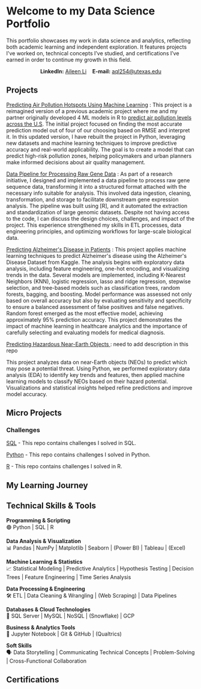 # Welcome to my Data Science Portfolio
This portfolio showcases my work in data science and analytics, reflecting both academic learning and independent exploration. 
It features projects I've worked on, technical concepts I’ve studied, and certifications I’ve earned in order to continue my growth in this field.

<p align=center> <b>LinkedIn:</b> <a href="https://www.linkedin.com/in/aileen-li-public/">Aileen Li</a>&nbsp;&nbsp;&nbsp;&nbsp;<b>E-mail:</b> <a href="mailto:aql254@utexas.edu">aql254@utexas.edu</a></p>

## Projects
<!--sort by types of projects
End-to-End Projects: Demonstrate the full pipeline from data collection to model deployment.
Data Cleaning & Exploration: Showcases how you handle messy data.
Machine Learning Models: Supervised/unsupervised learning, feature engineering, and model evaluation.
Data Visualization & Storytelling: Effective visualizations to communicate findings.
Real-World Applications: Business-oriented solutions or personal interest topics. 

Recreate the air pollution one
Describe the gene pipeline -->

[Predicting Air Pollution Hotspots Using Machine Learning](link) :
This project is a reimagined version of a previous academic project where me and my partner originally developed 4 ML models in R to [predict air pollution levels across the U.S](https://github.com/TartFroYo/Predicting-Ambient-Air-Pollution-PM2.5-Across-the-Contiguous-U.S/blob/main/README.md). 
The initial project focused on finding the most accurate prediction model out of four of our choosing based on RMSE and interpret it. In this updated version, I have rebuilt the project in Python, leveraging new datasets and machine learning techniques to improve predictive accuracy and real-world applicability. 
The goal is to create a model that can predict high-risk pollution zones, helping policymakers and urban planners make informed decisions about air quality management.

[Data Pipeline for Processing Raw Gene Data](https://github.com/TartFroYo/Portfolio/blob/main/Data%20Pipeline%20for%20Processing%20Raw%20Gene%20Data) :
As part of a research initiative, I designed and implemented a data pipeline to process raw gene sequence data, transforming it into a structured format attached with the necessary info suitable for analysis. This involved data ingestion, cleaning, transformation, and storage to facilitate downstream gene expression analysis. 
The pipeline was built using [R], and it automated the extraction and standardization of large genomic datasets. Despite not having access to the code, I can discuss the design choices, challenges, and impact of the project.
This experience strengthened my skills in ETL processes, data engineering principles, and optimizing workflows for large-scale biological data.

[Predicting Alzheimer's Disease in Patients](https://github.com/kristenlowe/predicting-alzheimers-diagnosis) :
This project applies machine learning techniques to predict Alzheimer's disease using the Alzheimer's Disease Dataset from Kaggle. 
The analysis begins with exploratory data analysis, including feature engineering, one-hot encoding, and visualizing trends in the data. 
Several models are implemented, including K-Nearest Neighbors (KNN), logistic regression, lasso and ridge regression, stepwise selection, and tree-based models such as classification trees, random forests, bagging, and boosting. 
Model performance was assessed not only based on overall accuracy but also by evaluating sensitivity and specificity to ensure a balanced assessment of false positives and false negatives. 
Random forest emerged as the most effective model, achieving approximately 95% prediction accuracy. 
This project demonstrates the impact of machine learning in healthcare analytics and the importance of carefully selecting and evaluating models for medical diagnosis.

[Predicting Hazardous Near-Earth Objects ](https://github.com/TartFroYo/Predicting-Hazardous-Near-Earth-Objects/tree/main):
need to add description in this repo

This project analyzes data on near-Earth objects (NEOs) to predict which may pose a potential threat. Using Python, we performed exploratory data analysis (EDA) to identify key trends and features, then applied machine learning models to classify NEOs based on their hazard potential. Visualizations and statistical insights helped refine predictions and improve model accuracy.

## Micro Projects

### Challenges
[SQL](LINK) - This repo contains challenges I solved in SQL.

[Python](LINK) - This repo contains challenges I solved in Python.

[R](LINK) - This repo contains challenges I solved in R.

<!-- Yes! Here are some great platforms to practice and improve your R coding skills:
General Coding & Algorithm Practice
HackerRank – Offers R challenges, especially in statistics and data science.
LeetCode – Primarily for Python, SQL, and general algorithms, but some problems can be solved in R.
Codewars – Has R programming challenges at various difficulty levels.
Data Science & Statistics in R
DataCamp – Interactive courses in R for data analysis, machine learning, and statistics.
Kaggle – Free R courses, datasets, and coding competitions.
TidyTuesday – Weekly R challenges using real-world datasets.
R-exercises – Tons of exercises categorized by topic (e.g., data wrangling, visualization, machine learning).
Coursera – Offers R courses from Johns Hopkins, Duke, and others.
Machine Learning & Advanced Topics
The Riddler (FiveThirtyEight) – Not R-specific but great math and probability problems you can solve using R.
Project Euler – Algorithmic and mathematical problems solvable in R.-->

## My Learning Journey
<!-- 1️⃣ Foundations (Beginner)
🔹 Basic Statistics & Probability: Descriptive statistics (mean, median, mode, variance, standard deviation), Probability distributions (normal, binomial, Poisson),
Central Limit Theorem, Hypothesis testing & p-values

🔹 Data Analysis & Visualization: Excel basics (pivot tables, VLOOKUP, IF statements), SQL basics (SELECT, WHERE, GROUP BY, JOINS),
Python basics (Pandas, Matplotlib, Seaborn), R basics (dplyr, ggplot2), Dashboarding (Tableau, Power BI)

🔹 Business Analytics & Decision-Making: Business Metrics (KPIs, ROI, CLV), A/B Testing Fundamentals, Time Series Analysis Basics, Intro to Forecasting

2️⃣ Intermediate Topics
🔹 Machine Learning & Predictive Modeling: Regression (Linear & Logistic), Decision Trees & Random Forests, Feature Engineering,
Model Evaluation (MSE, R², ROC Curve), Clustering (K-Means, Hierarchical, DBSCAN)

🔹 Optimization & Operations Research: Linear Programming (Simplex Method), Supply Chain Optimization, Markov Chains & Monte Carlo Simulation,
Dynamic Pricing Strategies

🔹 Data Engineering & Processing: SQL Advanced Queries (CTE, Window Functions), Data Cleaning & Transformation (ETL, Pandas, NumPy)
API Data Extraction & Web Scraping, Cloud Data Storage (BigQuery, Snowflake)

🔹 Advanced Business Analytics: Advanced A/B Testing (Multi-Armed Bandit), Survival Analysis (Customer Retention Modeling), 
Risk Analysis & Fraud Detection, Text Analytics & Sentiment Analysis (NLP Basics)

3️⃣ Advanced Topics
🔹 Deep Learning & AI for Business: Neural Networks (TensorFlow, PyTorch), Natural Language Processing (Transformers, BERT), 
Recommendation Systems (Collaborative Filtering, Matrix Factorization), Reinforcement Learning for Decision-Making

🔹 Big Data & Scalable Analytics: Distributed Computing (Spark, Hadoop), Streaming Data Analysis (Kafka, AWS Kinesis), Real-Time Decision Analytics

🔹 Advanced Optimization & Simulation: Game Theory & Decision Trees, Bayesian Statistics for Decision-Making, Advanced Forecasting Models (ARIMA, Prophet, LSTMs),
Prescriptive Analytics & Optimization

4️⃣ Specialized Topics (Optional Based on Interest)
📌 Finance & Risk Analytics – Portfolio Optimization, Credit Risk Modeling, Algorithmic Trading
📌 Healthcare Analytics – Epidemiology, Patient Outcome Predictions
📌 Marketing Analytics – Customer Segmentation, Personalization
📌 Cybersecurity & Fraud Detection – Anomaly Detection, Behavioral Analysis -->

## Technical Skills & Tools
**Programming & Scripting** \
🟢 Python | SQL | R

**Data Analysis & Visualization** \
📊 Pandas | NumPy | Matplotlib | Seaborn | (Power BI) | Tableau | (Excel)

**Machine Learning & Statistics** \
📈 Statistical Modeling | Predictive Analytics | Hypothesis Testing | Decision Trees | Feature Engineering | Time Series Analysis

**Data Processing & Engineering** \
🛠️ ETL | Data Cleaning & Wrangling | (Web Scraping) | Data Pipelines

**Databases & Cloud Technologies** \
💾 SQL Server | MySQL | NoSQL | (Snowflake) | GCP 

**Business & Analytics Tools** \
📝 Jupyter Notebook | Git & GitHub | (Qualtrics)

**Soft Skills** \
🗣️ Data Storytelling | Communicating Technical Concepts | Problem-Solving | Cross-Functional Collaboration

## Certifications
<!--Statistical Methods & Probability.
Data Wrangling & Cleaning Techniques.
Feature Engineering & Model Tuning.
A/B Testing & Experimentation.
Time Series & Forecasting.
Optimization & Business Analytics.
-
Relevant certificates (Google Data Analytics, AWS, IBM, etc.).
Advanced courses completed (ML, deep learning, analytics). -->

